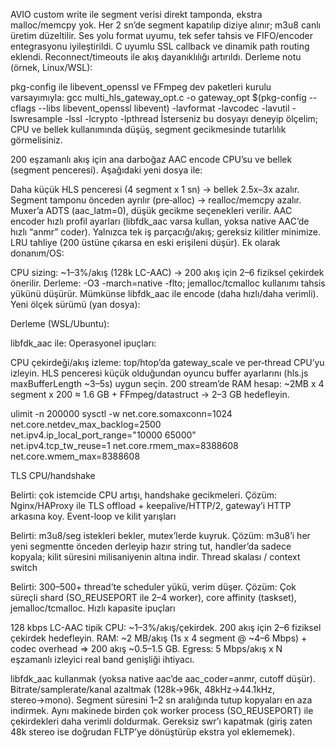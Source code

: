 AVIO custom write ile segment verisi direkt tamponda, ekstra malloc/memcpy yok.
Her 2 sn’de segment kapatılıp diziye alınır; m3u8 canlı üretim düzeltilir.
Ses yolu format uyumu, tek sefer tahsis ve FIFO/encoder entegrasyonu iyileştirildi.
C uyumlu SSL callback ve dinamik path routing eklendi.
Reconnect/timeouts ile akış dayanıklılığı artırıldı.
Derleme notu (örnek, Linux/WSL):

pkg-config ile libevent_openssl ve FFmpeg dev paketleri kurulu varsayımıyla: gcc multi_hls_gateway_opt.c -o gateway_opt $(pkg-config --cflags --libs libevent_openssl libevent) -lavformat -lavcodec -lavutil -lswresample -lssl -lcrypto -lpthread
İsterseniz bu dosyayı deneyip ölçelim; CPU ve bellek kullanımında düşüş, segment gecikmesinde tutarlılık görmelisiniz.

200 eşzamanlı akış için ana darboğaz AAC encode CPU’su ve bellek (segment penceresi). Aşağıdaki yeni dosya ile:

Daha küçük HLS penceresi (4 segment x 1 sn) → bellek 2.5x–3x azalır.
Segment tamponu önceden ayrılır (pre‑alloc) → realloc/memcpy azalır.
Muxer’a ADTS (aac_latm=0), düşük gecikme seçenekleri verilir.
AAC encoder hızlı profil ayarları (libfdk_aac varsa kullan, yoksa native AAC’de hızlı “anmr” coder).
Yalnızca tek iş parçacığı/akış; gereksiz kilitler minimize.
LRU tahliye (200 üstüne çıkarsa en eski erişileni düşür).
Ek olarak donanım/OS:

CPU sizing: ~1–3%/akış (128k LC-AAC) → 200 akış için 2–6 fiziksel çekirdek önerilir.
Derleme: -O3 -march=native -flto; jemalloc/tcmalloc kullanımı tahsis yükünü düşürür.
Mümkünse libfdk_aac ile encode (daha hızlı/daha verimli).
Yeni ölçek sürümü (yan dosya):

Derleme (WSL/Ubuntu):

libfdk_aac ile:
Operasyonel ipuçları:

CPU çekirdeği/akış izleme: top/htop’da gateway_scale ve per‑thread CPU’yu izleyin.
HLS penceresi küçük olduğundan oyuncu buffer ayarlarını (hls.js maxBufferLength ~3–5s) uygun seçin.
200 stream’de RAM hesap: ~2MB x 4 segment x 200 ≈ 1.6 GB + FFmpeg/datastruct → 2–3 GB hedefleyin.



ulimit -n 200000
sysctl -w net.core.somaxconn=1024 net.core.netdev_max_backlog=2500 \
       net.ipv4.ip_local_port_range="10000 65000" \
       net.ipv4.tcp_tw_reuse=1 net.core.rmem_max=8388608 net.core.wmem_max=8388608


TLS CPU/handshake

Belirti: çok istemcide CPU artışı, handshake gecikmeleri.
Çözüm: Nginx/HAProxy ile TLS offload + keepalive/HTTP/2, gateway’i HTTP arkasına koy.
Event-loop ve kilit yarışları

Belirti: m3u8/seg istekleri bekler, mutex’lerde kuyruk.
Çözüm: m3u8’i her yeni segmentte önceden derleyip hazır string tut, handler’da sadece kopyala; kilit süresini milisaniyenin altına indir.
Thread skalası / context switch

Belirti: 300–500+ thread’te scheduler yükü, verim düşer.
Çözüm: Çok süreçli shard (SO_REUSEPORT ile 2–4 worker), core affinity (taskset), jemalloc/tcmalloc.
Hızlı kapasite ipuçları

128 kbps LC-AAC tipik CPU: ~1–3%/akış/çekirdek. 200 akış için 2–6 fiziksel çekirdek hedefleyin.
RAM: ~2 MB/akış (1s x 4 segment @ ~4–6 Mbps) + codec overhead ⇒ 200 akış ~0.5–1.5 GB.
Egress: 5 Mbps/akış x N eşzamanlı izleyici real band genişliği ihtiyacı.  



libfdk_aac kullanmak (yoksa native aac’de aac_coder=anmr, cutoff düşür).
Bitrate/samplerate/kanal azaltmak (128k→96k, 48kHz→44.1kHz, stereo→mono).
Segment süresini 1–2 sn aralığında tutup kopyaları en aza indirmek.
Aynı makinede birden çok worker process (SO_REUSEPORT) ile çekirdekleri daha verimli doldurmak.
Gereksiz swr’ı kapatmak (giriş zaten 48k stereo ise doğrudan FLTP’ye dönüştürüp ekstra yol eklememek).